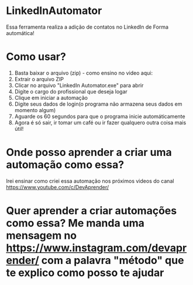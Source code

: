 # LinkedInAutomator
Essa ferramenta realiza a adição de contatos no LinkedIn de Forma automática!

# Como usar?
1. Basta baixar o arquivo (zip) - como ensino no video aqui:
2. Extrair o arquivo ZIP
3. Clicar no arquivo "LinkedIn Automator.exe" para abrir
4. Digite o cargo do profissional que deseja logar
5. Clique em iniciar a automação
6. Digite seus dados de login(o programa não armazena seus dados em momento algum)
7. Aguarde os 60 segundos para que o programa inicie automáticamente
8. Agora é só sair, ir tomar um café ou ir fazer qualquero outra coisa mais útil!

# Onde posso aprender a criar uma automação como essa?
Irei ensinar como criei essa automação nos próximos videos do canal https://www.youtube.com/c/DevAprender/

# Quer aprender a criar automações como essa? Me manda uma mensagem no https://www.instagram.com/devaprender/ com a palavra "método" que te explico como posso te ajudar

